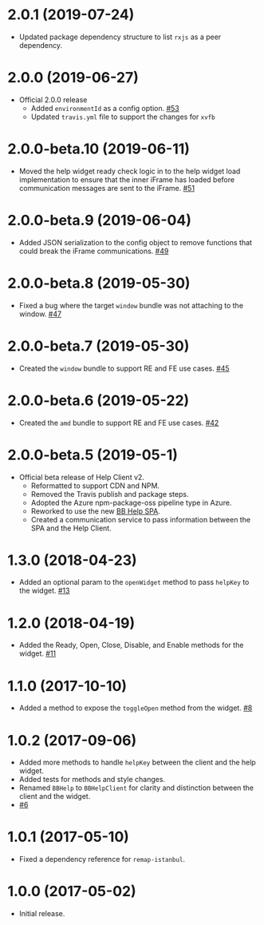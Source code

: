 # 2.0.1 (2019-07-24)

- Updated package dependency structure to list `rxjs` as a peer dependency.

# 2.0.0 (2019-06-27)

- Official 2.0.0 release
  - Added `environmentId` as a config option. [#53](https://github.com/blackbaud/help-client/pull/53)
  - Updated `travis.yml` file to support the changes for `xvfb`

# 2.0.0-beta.10 (2019-06-11)

- Moved the help widget ready check logic in to the help widget load implementation to ensure that the inner iFrame has loaded before communication messages are sent to the iFrame. [#51](https://github.com/blackbaud/help-client/pull/51)

# 2.0.0-beta.9 (2019-06-04)

- Added JSON serialization to the config object to remove functions that could break the iFrame communications. [#49](https://github.com/blackbaud/help-client/pull/49)

# 2.0.0-beta.8 (2019-05-30)

- Fixed a bug where the target `window` bundle was not attaching to the window. [#47](https://github.com/blackbaud/help-client/pull/47)

# 2.0.0-beta.7 (2019-05-30)

- Created the `window` bundle to support RE and FE use cases. [#45](https://github.com/blackbaud/help-client/pull/45)

# 2.0.0-beta.6 (2019-05-22)

- Created the `amd` bundle to support RE and FE use cases. [#42](https://github.com/blackbaud/help-client/pull/42)

# 2.0.0-beta.5 (2019-05-1)

- Official beta release of Help Client v2.
  - Reformatted to support CDN and NPM.
  - Removed the Travis publish and package steps.
  - Adopted the Azure npm-package-oss pipeline type in Azure.
  - Reworked to use the new [BB Help SPA](https://host.nxt.blackbaud.com/bb-help/).
  - Created a communication service to pass information between the SPA and the Help Client.

# 1.3.0 (2018-04-23)

- Added an optional param to the `openWidget` method to pass `helpKey` to the widget. [#13](https://github.com/blackbaud/help-client/pull/13)

# 1.2.0 (2018-04-19)

- Added the Ready, Open, Close, Disable, and Enable methods for the widget. [#11](https://github.com/blackbaud/help-client/pull/11)

# 1.1.0 (2017-10-10)

- Added a method to expose the `toggleOpen` method from the widget. [#8](https://github.com/blackbaud/help-client/pull/8)

# 1.0.2 (2017-09-06)

- Added more methods to handle `helpKey` between the client and the help widget.
- Added tests for methods and style changes.
- Renamed `BBHelp` to `BBHelpClient` for clarity and distinction between the client and the widget.
- [#6](https://github.com/blackbaud/help-client/pull/6)

# 1.0.1 (2017-05-10)

- Fixed a dependency reference for `remap-istanbul`.

# 1.0.0 (2017-05-02)

- Initial release.
